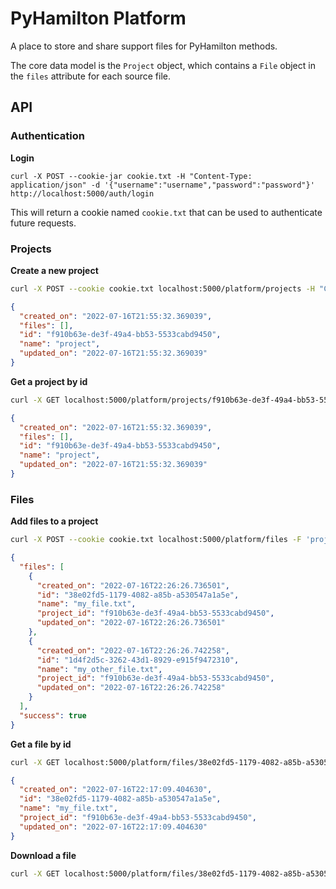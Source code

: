 # PyHamilton Platform

A place to store and share support files for PyHamilton methods.

The core data model is the `Project` object, which contains a `File` object in the `files` attribute for each source file.

## API

### Authentication

**Login**

```
curl -X POST --cookie-jar cookie.txt -H "Content-Type: application/json" -d '{"username":"username","password":"password"}' http://localhost:5000/auth/login
```

This will return a cookie named `cookie.txt` that can be used to authenticate future requests.

### Projects

**Create a new project**

```sh
curl -X POST --cookie cookie.txt localhost:5000/platform/projects -H "Content-Type: application/json" -d '{"name": "project"}'
```

```json
{
  "created_on": "2022-07-16T21:55:32.369039",
  "files": [],
  "id": "f910b63e-de3f-49a4-bb53-5533cabd9450",
  "name": "project",
  "updated_on": "2022-07-16T21:55:32.369039"
}
```

**Get a project by id**

```sh
curl -X GET localhost:5000/platform/projects/f910b63e-de3f-49a4-bb53-5533cabd9450
```

```json
{
  "created_on": "2022-07-16T21:55:32.369039",
  "files": [],
  "id": "f910b63e-de3f-49a4-bb53-5533cabd9450",
  "name": "project",
  "updated_on": "2022-07-16T21:55:32.369039"
}
```

### Files

**Add files to a project**

```sh
curl -X POST --cookie cookie.txt localhost:5000/platform/files -F 'project_id=f910b63e-de3f-49a4-bb53-5533cabd9450' -F 'files=@my_file.txt' -F 'files=@my_other_file.txt'
```

```json
{
  "files": [
    {
      "created_on": "2022-07-16T22:26:26.736501",
      "id": "38e02fd5-1179-4082-a85b-a530547a1a5e",
      "name": "my_file.txt",
      "project_id": "f910b63e-de3f-49a4-bb53-5533cabd9450",
      "updated_on": "2022-07-16T22:26:26.736501"
    },
    {
      "created_on": "2022-07-16T22:26:26.742258",
      "id": "1d4f2d5c-3262-43d1-8929-e915f9472310",
      "name": "my_other_file.txt",
      "project_id": "f910b63e-de3f-49a4-bb53-5533cabd9450",
      "updated_on": "2022-07-16T22:26:26.742258"
    }
  ],
  "success": true
}
```

**Get a file by id**

```sh
curl -X GET localhost:5000/platform/files/38e02fd5-1179-4082-a85b-a530547a1a5e
```

```json
{
  "created_on": "2022-07-16T22:17:09.404630",
  "id": "38e02fd5-1179-4082-a85b-a530547a1a5e",
  "name": "my_file.txt",
  "project_id": "f910b63e-de3f-49a4-bb53-5533cabd9450",
  "updated_on": "2022-07-16T22:17:09.404630"
}
```

**Download a file**

```sh
curl -X GET localhost:5000/platform/files/38e02fd5-1179-4082-a85b-a530547a1a5e/download > my_file.txt
```
